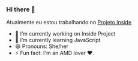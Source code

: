 ### Hi there 👋

Atualmente eu estou trabalhando no <html><a href="https://projinside.github.io/KnowInside/" target="_blank">Projeto Inside</a></html>

- 🔭 I’m currently working on Inside Project
- 🌱 I’m currently learning JavaScript
- 😄 Pronouns: She/her
- ⚡ Fun fact: I'm an AMD lover ❤.

